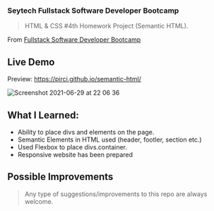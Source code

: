 ### Seytech Fullstack Software Developer Bootcamp

> HTML & CSS #4th Homework Project (Semantic HTML).

From [Fullstack Software Developer Bootcamp](https://www.seytech.co/)

## Live Demo

Preview: https://pirci.github.io/semantic-html/

![Screenshot 2021-06-29 at 22 06 36](https://user-images.githubusercontent.com/43238947/123860540-556b1d80-d926-11eb-9724-79181cec5ac0.png)


## What I Learned:

- Ability to place divs and elements on the page.
- Semantic Elements in HTML used (header, footler, section etc.)
- Used Flexbox to place divs.container.
- Responsive website has been prepared

## Possible Improvements

> Any type of suggestions/improvements to this repo are always welcome.
